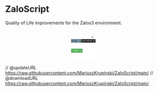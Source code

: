# ZaloScript
Quality of Life improvements for the Zalos3 environment. 

<!-- PROJECT LOGO -->
<br />
<div align="center">
  <a href="https://github.com/MariuszKrupinski/ZaloScript">
    <img src="Images/TelegramTracer/Autoexecute.png" alt="Autoexecute" width="80" height="80">
  </a>

</div>


// @updateURL    https://raw.githubusercontent.com/MariuszKrupinski/ZaloScript/main/
// @downloadURL  https://raw.githubusercontent.com/MariuszKrupinski/ZaloScript/main/
